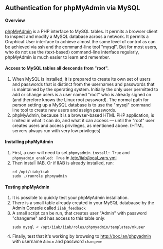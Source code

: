 ## Authentication for phpMyAdmin via MySQL

#### Overview
[phpMyAdmin](https://www.phpmyadmin.net/) is a PHP interface to MySQL tables. It permits a browser client to inspect and modify a MySQL database across a network. It permits a Graphical User interface to achieve almost the same level of control as can be achieved via ssh and the command-line tool "mysql". But for most users, who do not use the (text-based) command-line interface regularly, phpMyAdmin is much easier to learn and remember.

#### Access to MySQL tables all descends from "root".
1. When MySQL is installed, it is prepared to create its own set of users and passwords that is distinct from the usernames and passwords that is maintained by the operating system. Initially the only user permitted to add or change users is a user named "root" who is already signed on (and therefore knows the Linux root password). The normal path for  person setting up a MySQL database is to use the "mysql" command line tool to create new users and assign passwords. 
2. phpMyAdmin, because it is a browser-based HTML PHP application, is limited in what it can do, and what it can access — until the "root" user creates users and access privileges, as mentioned above. (HTML servers always run with very low privileges)

#### Installing phpMyAdmin
1. First, a user will need to set `phpmyadmin_install: True` and `phpmyadmin_enabled: True` in [/etc/iiab/local_vars.yml](http://wiki.laptop.org/go/IIAB/FAQ#What_is_local_vars.yml_and_how_do_I_customize_it.3F)
2. Then install IIAB.  Or if IIAB is already installed, run:
   ```
   cd /opt/iiab/iiab
   sudo ./runrole phpmyadmin
   ```

#### Testing phpMyAdmin
1. It is possible to quickly test your phpMyAdmin installation. 
3. There is a small table already created in your MySQL databaase by the Admin Console called `iiab_feedback`
4. A small script can be run, that creates user "Admin" with password "changeme" and has access to this table only:
   ```
   sudo mysql < /opt/iiab/iiab/roles/phpmyadmin/templates/mkuser
   ```
5. Finally, test that it's working by browsing to http://box.lan/phpyadmin with username `Admin` and password `changeme`
